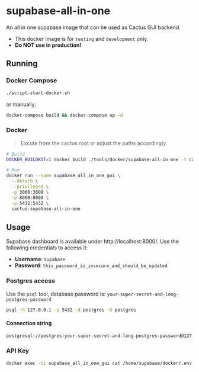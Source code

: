 # supabase-all-in-one

An all in one supabase image that can be used as Cactus GUI backend.
- This docker image is for `testing` and `development` only.
- **Do NOT use in production!**

## Running

### Docker Compose
``` bash
./script-start-docker.sh
```

or manually:

``` bash
docker-compose build && docker-compose up -d
```

### Docker
> Excute from the cactus root or adjust the paths accordingly.

``` bash
# Build
DOCKER_BUILDKIT=1 docker build ./tools/docker/supabase-all-in-one -t cactus-supabase-all-in-one

# Run
docker run --name supabase_all_in_one_gui \
  --detach \
  --privileged \
  -p 3000:3000 \
  -p 8000:8000 \
  -p 5432:5432 \
  cactus-supabase-all-in-one
```

## Usage

Supabase dashboard is available under http://localhost:8000/. Use the following credentials to access it:
- **Username**: `supabase`
- **Password**: `this_password_is_insecure_and_should_be_updated`

### Postgres access

Use the `psql` tool, database password is: `your-super-secret-and-long-postgres-password`

```sh
psql -h 127.0.0.1 -p 5432 -d postgres -U postgres
```

#### Connection string

```sh
postgresql://postgres:your-super-secret-and-long-postgres-password@127.0.0.1:5432/postgres
```

### API Key

```sh
docker exec -ti supabase_all_in_one_gui cat /home/supabase/docker/.env | grep SERVICE_ROLE_KEY
```
